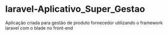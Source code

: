 # laravel-Aplicativo_Super_Gestao
Aplicação criada para gestão de produto fornecedor utilizando o framework laravel com o blade no front-end
